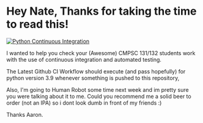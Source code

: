 # Hey Nate, Thanks for taking the time to read this!
[![Python Continuous Integration](https://github.com/afeins19/TestingAndCIDemo/actions/workflows/main.yml/badge.svg)](https://github.com/afeins19/TestingAndCIDemo/actions/workflows/main.yml)

I wanted to help you check your (Awesome) CMPSC 131/132 students work with the use of continuous integration and automated testing. 

The Latest Github CI Workflow should execute (and pass hopefully) for python version 3.9 whenever something is pushed to this repository, 

Also, I'm going to Human Robot some time next week and im pretty sure you were talking about it to me. Could you recommend me a solid beer to order (not an IPA) so i dont look dumb in front of my friends :)

Thanks Aaron. 
